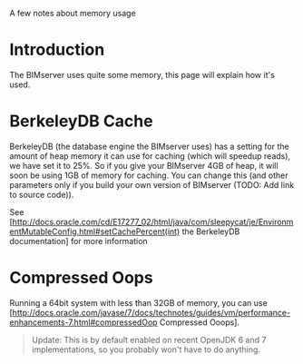 A few notes about memory usage

# Introduction

The BIMserver uses quite some memory, this page will explain how it's used.

# BerkeleyDB Cache

BerkeleyDB (the database engine the BIMserver uses) has a setting for the amount of heap memory it can use for caching (which will speedup reads), we have set it to 25%. So if you give your BIMserver 4GB of heap, it will soon be using 1GB of memory for caching. You can change this (and other parameters only if you build your own version of BIMserver (TODO: Add link to source code)).

See [http://docs.oracle.com/cd/E17277_02/html/java/com/sleepycat/je/EnvironmentMutableConfig.html#setCachePercent(int) the BerkeleyDB documentation] for more information

# Compressed Oops

Running a 64bit system with less than 32GB of memory, you can use [http://docs.oracle.com/javase/7/docs/technotes/guides/vm/performance-enhancements-7.html#compressedOop Compressed Ooops]. 

> Update: This is by default enabled on recent OpenJDK 6 and 7 implementations, so you probably won't have to do anything.